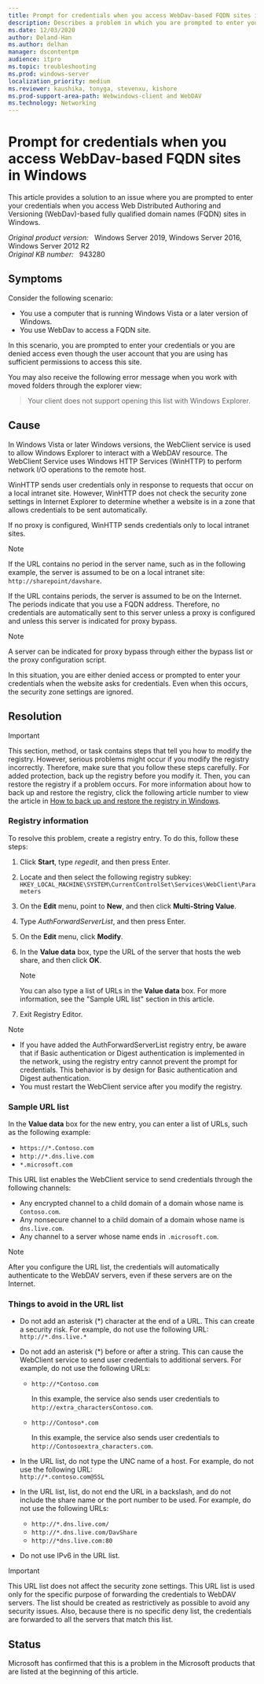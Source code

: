 ```yaml
---
title: Prompt for credentials when you access WebDav-based FQDN sites in Windows
description: Describes a problem in which you are prompted to enter your credentials when you access an FQDN site on a Windows Vista, Windows 7, or Windows 10-based client computer that has no proxy configured. Provides a resolution.
ms.date: 12/03/2020
author: Deland-Han
ms.author: delhan
manager: dscontentpm
audience: itpro
ms.topic: troubleshooting
ms.prod: windows-server
localization_priority: medium
ms.reviewer: kaushika, tonyga, stevenxu, kishore
ms.prod-support-area-path: Webwindows-client and WebDAV
ms.technology: Networking
---
```

# Prompt for credentials when you access WebDav-based FQDN sites in Windows

This article provides a solution to an issue where you are prompted to enter your credentials when you access Web Distributed Authoring and Versioning (WebDav)-based fully qualified domain names (FQDN) sites in Windows.

_Original product version:_ &nbsp; Windows Server 2019, Windows Server 2016, Windows Server 2012 R2  
_Original KB number:_ &nbsp; 943280

## Symptoms

Consider the following scenario:

- You use a computer that is running Windows Vista or a later version of Windows.
- You use WebDav to access a FQDN site.

In this scenario, you are prompted to enter your credentials or you are denied access even though the user account that you are using has sufficient permissions to access this site.

You may also receive the following error message when you work with moved folders through the explorer view:

> Your client does not support opening this list with Windows Explorer.

## Cause

In Windows Vista or later Windows versions, the WebClient service is used to allow Windows Explorer to interact with a WebDAV resource. The WebClient Service uses Windows HTTP Services (WinHTTP) to perform network I/O operations to the remote host.

WinHTTP sends user credentials only in response to requests that occur on a local intranet site. However, WinHTTP does not check the security zone settings in Internet Explorer to determine whether a website is in a zone that allows credentials to be sent automatically.

If no proxy is configured, WinHTTP sends credentials only to local intranet sites.

> [!NOTE]
> If the URL contains no period in the server name, such as in the following example, the server is assumed to be on a local intranet site: `http://sharepoint/davshare`.

If the URL contains periods, the server is assumed to be on the Internet. The periods indicate that you use a FQDN address. Therefore, no credentials are automatically sent to this server unless a proxy is configured and unless this server is indicated for proxy bypass.

> [!NOTE]
> A server can be indicated for proxy bypass through either the bypass list or the proxy configuration script.

In this situation, you are either denied access or prompted to enter your credentials when the website asks for credentials. Even when this occurs, the security zone settings are ignored.

## Resolution

> [!IMPORTANT]
> This section, method, or task contains steps that tell you how to modify the registry. However, serious problems might occur if you modify the registry incorrectly. Therefore, make sure that you follow these steps carefully. For added protection, back up the registry before you modify it. Then, you can restore the registry if a problem occurs. For more information about how to back up and restore the registry, click the following article number to view the article in [How to back up and restore the registry in Windows](https://support.microsoft.com/help/322756).

### Registry information

To resolve this problem, create a registry entry. To do this, follow these steps:

1. Click **Start**, type *regedit*, and then press Enter.
2. Locate and then select the following registry subkey:  
    `HKEY_LOCAL_MACHINE\SYSTEM\CurrentControlSet\Services\WebClient\Parameters`

3. On the **Edit** menu, point to **New**, and then click **Multi-String Value**.
4. Type *AuthForwardServerList*, and then press Enter.
5. On the **Edit** menu, click **Modify**.
6. In the **Value data** box, type the URL of the server that hosts the web share, and then click **OK**.

    > [!NOTE]
    > You can also type a list of URLs in the **Value data** box. For more information, see the "Sample URL list" section in this article.
7. Exit Registry Editor.

> [!NOTE]
>
> - If you have added the AuthForwardServerList registry entry, be aware that if Basic authentication or Digest authentication is implemented in the network, using the registry entry cannot prevent the prompt for credentials. This behavior is by design for Basic authentication and Digest authentication.
> - You must restart the WebClient service after you modify the registry.

### Sample URL list

In the **Value data** box for the new entry, you can enter a list of URLs, such as the following example:

- `https://*.Contoso.com`
- `http://*.dns.live.com`
- `*.microsoft.com`

This URL list enables the WebClient service to send credentials through the following channels:

- Any encrypted channel to a child domain of a domain whose name is `Contoso.com`.
- Any nonsecure channel to a child domain of a domain whose name is `dns.live.com`.
- Any channel to a server whose name ends in `.microsoft.com`.

> [!NOTE]
> After you configure the URL list, the credentials will automatically authenticate to the WebDAV servers, even if these servers are on the Internet.

### Things to avoid in the URL list

- Do not add an asterisk (*) character at the end of a URL. This can create a security risk. For example, do not use the following URL:  
    `http://*.dns.live.*`

- Do not add an asterisk (*) before or after a string. This can cause the WebClient service to send user credentials to additional servers. For example, do not use the following URLs:  
  - `http://*Contoso.com`

    In this example, the service also sends user credentials to `http://extra_charactersContoso.com`.

  - `http://Contoso*.com`

    In this example, the service also sends user credentials to `http://Contosoextra_characters.com`.

- In the URL list, do not type the UNC name of a host. For example, do not use the following URL:  
    `http://*.contoso.com@SSL`

- In the URL list, list, do not end the URL in a backslash, and do not include the share name or the port number to be used. For example, do not use the following URLs:

  - `http://*.dns.live.com/`
  - `http://*.dns.live.com/DavShare`
  - `http://*dns.live.com:80`

- Do not use IPv6 in the URL list.

> [!IMPORTANT]
> This URL list does not affect the security zone settings. This URL list is used only for the specific purpose of forwarding the credentials to WebDAV servers. The list should be created as restrictively as possible to avoid any security issues. Also, because there is no specific deny list, the credentials are forwarded to all the servers that match this list.

## Status

Microsoft has confirmed that this is a problem in the Microsoft products that are listed at the beginning of this article.
